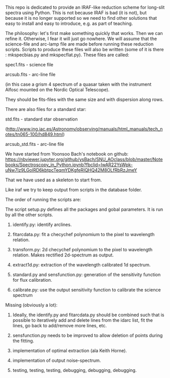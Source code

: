 This repo is dedicated to provide an IRAF-like reduction scheme for long-slit spectra using Python. This is not because IRAF is bad (it is not), but because it is no longer supported so we need to find other solutions that easy to install and easy to introduce, e.g. as part of teaching.

The philosophy: let's first make something quickly that works. Then we can refine it. Otherwise, I fear it will just go nowhere. We will assume that the science-file and arc-lamp file are made before running these reduction scripts. Scripts to produce these files will also be written (some of it is there : mkspecbias.py and mkspecflat.py). These files are called:

spec1.fits - science file

arcsub.fits - arc-line file

(in this case a grism 4 spectrum of a quasar taken with the instrument Alfosc mounted on the Nordic Optical Telescope).

They should be  fits-files with the same size and with dispersion along rows.

There are also files for a standard star:

std.fits - standard star observation 

(http://www.ing.iac.es/Astronomy/observing/manuals/html_manuals/tech_notes/tn065-100/hd849.html)

arcsub_std.fits - arc-line file 


We have started from Yoonsoo Bach's notebook on github:
https://nbviewer.jupyter.org/github/ysBach/SNU_AOclass/blob/master/Notebooks/Spectroscopy_in_Python.ipynb?fbclid=IwAR22YsWpk-uNw7Iz9LGolRD6kbtpcTeqmYDKgfeRIQHQ42M8OLfRbRzJmeY

That we have used as a skeleton to start from.


Like iraf we try to keep output from scripts in the database folder.

The order of running the scripts are:

The script setup.py defines all the packages and gobal parameters. It is run by all the other scripts.


1) identify.py: identify arclines. 


2) fitarcdata.py: fit a checychef polynomium to the pixel to wavelength relation. 


3) transform.py: 2d checychef polynomium to the pixel to wavelength relation. Makes rectified 2d-spectrum as output.


4) extract1d.py: extraction of the wavelength calibrated 1d spectrum.


5) standard.py and sensfunction.py: generation of the sensitivity function for flux calibration.


6) calibrate.py: use the output sensitivity function to calibrate the science spectrum


Missing (obviously a lot):
1) Ideally, the identify.py and fitarcdata.py should be combined such that is possible to iteratively add and delete lines from the idarc list, fit the lines, go back to add/remove more lines, etc.

2) sensfunction.py needs to be improved to allow deletion of points during the fitting.

3) implementation of optimal extraction (ala Keith Horne).

4) implementation of output noise-spectrum.

5) testing, testing, testing, debugging, debugging, debugging.
